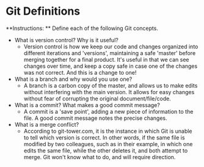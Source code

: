 # Git Definitions

**Instructions: ** Define each of the following Git concepts.

* What is version control?  Why is it useful?
	- Version control is how we keep our code and changes organized into different iterations and 'versions', maintaining a safe 'master' before merging together for a final product. It's useful in that we can see changes over time, and keep a copy safe in case one of the changes was not correct. And this is a change to one!
* What is a branch and why would you use one?
	- A branch is a carbon copy of the master, and allows us to make edits without interfering with the main version. It allows for easy changes without fear of corrupting the original document/file/code. 
* What is a commit? What makes a good commit message?
	- A commit is a 'save point', adding a new piece of information to the file. A good commit message notes the precise changes.
* What is a merge conflict?
	- According to git-tower.com, it is the instance in which Git is unable to tell which version is correct. In other words, if the same file is modified by two colleagues, such as in their example, in which one edits the same file, while the other deletes it, and both attempt to merge. Git won't know what to do, and will require direction.
